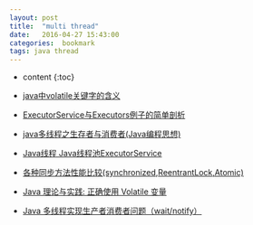 ```yaml
---
layout: post
title:  "multi thread"
date:   2016-04-27 15:43:00
categories:  bookmark
tags: java thread
---
```

* content
{:toc}  

* [java中volatile关键字的含义](http://www.cnblogs.com/aigongsi/archive/2012/04/01/2429166.html)
* [ExecutorService与Executors例子的简单剖析](http://www.cnblogs.com/yezhenhan/archive/2012/01/07/2315645.html)
* [java多线程之生存者与消费者(Java编程思想)](http://www.cnblogs.com/zhuawang/p/3776987.html)
* [Java线程 Java线程池ExecutorService](http://blog.csdn.net/vking_wang/article/details/9619137)
* [各种同步方法性能比较(synchronized,ReentrantLock,Atomic)](http://my.oschina.net/leoson/blog/107327?fromerr=ClDSg66Q)
* [Java 理论与实践: 正确使用 Volatile 变量](http://www.ibm.com/developerworks/cn/java/j-jtp06197.html)
* [Java 多线程实现生产者消费者问题（wait/notify）](http://www.2cto.com/kf/201504/388655.html)
